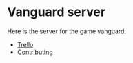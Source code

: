 # Vanguard server

Here is the server for the game vanguard.

- [Trello](https://trello.com/b/DZp7tAWy/term-project-scrum-board)
- [Contributing](https://github.com/theodoretan/vanguard-server/blob/master/CONTRIBUTING.md)
